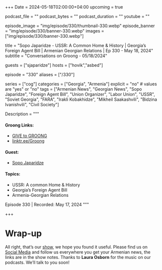 +++
Date = 2024-05-18T02:00:00+04:00
upcoming = true

podcast_file = ""
podcast_bytes = ""
podcast_duration = ""
youtube = ""

episode_image = "img/episode/330/thumbnail-330.webp"
episode_banner = "img/episode/330/banner-330.webp"
images = ["img/episode/330/banner-330.webp"]

title = "Sopo Japaridze - USSR: A Common Home & History | Georgia’s Foreign Agent Bill | Armenian Georgian Relations | Ep 330 - May 18, 2024"
subtitle = "Conversations on Groong - 05/18/2024"

guests = ["sjaparidze"]
hosts = ["hovik","asbed"]

episode = "330"
aliases = ["/330"]

series = ["cog"]
categories = ["Georgia", "Armenia"]
explicit = "no" # values are "yes" or "no"
tags = ["Armenian News", "Georgian News", "Sopo Japaridze", "Foreign Agent Bill", "Union Organizer", "Labor Union", "USSR", "Soviet Georgia", "FARA", "Irakli Kobakhidze", "Mikheil Saakashvili", "Bidzina Ivanishvili", "Civil Society"]

Description = """

#### Groong Links:
* [GIVE to GROONG](https://podcasts.groong.org/donate)
* [linktr.ee/Groong](https://linktr.ee/groong)

#### Guest:
* [Sopo Japaridze](/guest/sjaparidze)

#### Topics:
* USSR: A common Home & History
* Georgia’s Foreign Agent Bill
* Armenia-Georgian Relations

Episode 330 | Recorded: May 17, 2024
"""

+++



# Wrap-up

All right, that’s our [show](https://podcasts.groong.org/), we hope you found it useful. Please find us on [Social Media](https://lintr.ee/groong) and follow us everywhere you get your Armenian news, the links are in the show notes.
Thanks to **Laura Osborn** for the music on our podcasts. We’ll talk to you soon!
